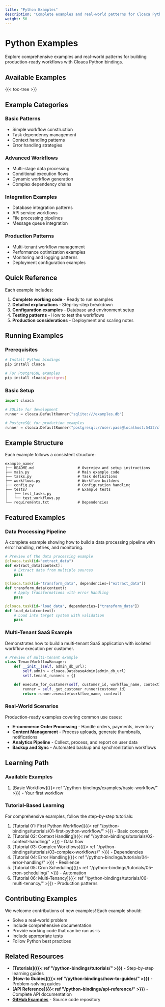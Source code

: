 ```yaml
---
title: "Python Examples"
description: "Complete examples and real-world patterns for Cloaca Python workflows"
weight: 50
---
```


# Python Examples

Explore comprehensive examples and real-world patterns for building production-ready workflows with Cloaca Python bindings.

## Available Examples

{{< toc-tree >}}

## Example Categories

### Basic Patterns
- Simple workflow construction
- Task dependency management
- Context handling patterns
- Error handling strategies

### Advanced Workflows
- Multi-stage data processing
- Conditional execution flows
- Dynamic workflow generation
- Complex dependency chains

### Integration Examples
- Database integration patterns
- API service workflows
- File processing pipelines
- Message queue integration

### Production Patterns
- Multi-tenant workflow management
- Performance optimization examples
- Monitoring and logging patterns
- Deployment configuration examples

## Quick Reference

Each example includes:

1. **Complete working code** - Ready to run examples
2. **Detailed explanations** - Step-by-step breakdown
3. **Configuration examples** - Database and environment setup
4. **Testing patterns** - How to test the workflows
5. **Production considerations** - Deployment and scaling notes

## Running Examples

### Prerequisites

```bash
# Install Python bindings
pip install cloaca

# For PostgreSQL examples
pip install cloaca[postgres]
```

### Basic Setup

```python
import cloaca

# SQLite for development
runner = cloaca.DefaultRunner("sqlite:///examples.db")

# PostgreSQL for production examples
runner = cloaca.DefaultRunner("postgresql://user:pass@localhost:5432/cloacina")
```

## Example Structure

Each example follows a consistent structure:

```
example_name/
├── README.md                    # Overview and setup instructions
├── main.py                      # Main example code
├── tasks.py                     # Task definitions
├── workflows.py                 # Workflow builders
├── config.py                    # Configuration handling
├── tests/                       # Example tests
│   ├── test_tasks.py
│   └── test_workflows.py
└── requirements.txt             # Dependencies
```

## Featured Examples

### Data Processing Pipeline

A complete example showing how to build a data processing pipeline with error handling, retries, and monitoring.

```python
# Preview of the data processing example
@cloaca.task(id="extract_data")
def extract_data(context):
    # Extract data from multiple sources
    pass

@cloaca.task(id="transform_data", dependencies=["extract_data"])
def transform_data(context):
    # Apply transformations with error handling
    pass

@cloaca.task(id="load_data", dependencies=["transform_data"])
def load_data(context):
    # Load into target system with validation
    pass
```

### Multi-Tenant SaaS Example

Demonstrates how to build a multi-tenant SaaS application with isolated workflow execution per customer.

```python
# Preview of multi-tenant example
class TenantWorkflowManager:
    def __init__(self, admin_db_url):
        self.admin = cloaca.DatabaseAdmin(admin_db_url)
        self.tenant_runners = {}

    def execute_for_customer(self, customer_id, workflow_name, context):
        runner = self._get_customer_runner(customer_id)
        return runner.execute(workflow_name, context)
```

### Real-World Scenarios

Production-ready examples covering common use cases:

- **E-commerce Order Processing** - Handle orders, payments, inventory
- **Content Management** - Process uploads, generate thumbnails, notifications
- **Analytics Pipeline** - Collect, process, and report on user data
- **Backup and Sync** - Automated backup and synchronization workflows

## Learning Path

### Available Examples
1. [Basic Workflow]({{< ref "/python-bindings/examples/basic-workflow/" >}}) - Your first workflow

### Tutorial-Based Learning
For comprehensive examples, follow the step-by-step tutorials:
1. [Tutorial 01: First Python Workflow]({{< ref "/python-bindings/tutorials/01-first-python-workflow/" >}}) - Basic concepts
2. [Tutorial 02: Context Handling]({{< ref "/python-bindings/tutorials/02-context-handling/" >}}) - Data flow
3. [Tutorial 03: Complex Workflows]({{< ref "/python-bindings/tutorials/03-complex-workflows/" >}}) - Dependencies
4. [Tutorial 04: Error Handling]({{< ref "/python-bindings/tutorials/04-error-handling/" >}}) - Resilience
5. [Tutorial 05: Cron Scheduling]({{< ref "/python-bindings/tutorials/05-cron-scheduling/" >}}) - Automation
6. [Tutorial 06: Multi-Tenancy]({{< ref "/python-bindings/tutorials/06-multi-tenancy/" >}}) - Production patterns

## Contributing Examples

We welcome contributions of new examples! Each example should:

- Solve a real-world problem
- Include comprehensive documentation
- Provide working code that can be run as-is
- Include appropriate tests
- Follow Python best practices

## Related Resources

- **[Tutorials]({{< ref "/python-bindings/tutorials/" >}})** - Step-by-step learning guides
- **[How-to Guides]({{< ref "/python-bindings/how-to-guides/" >}})** - Problem-solving guides
- **[API Reference]({{< ref "/python-bindings/api-reference/" >}})** - Complete API documentation
- **[GitHub Examples](https://github.com/dstorey/cloacina/tree/main/examples)** - Source code repository
